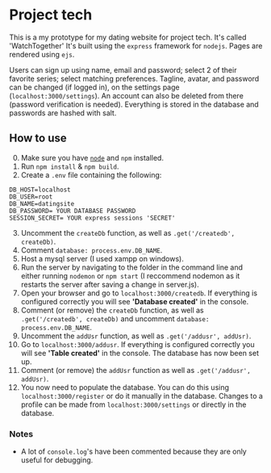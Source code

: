 # Project tech
This is a my prototype for my dating website for project tech. It's called 'WatchTogether'
It's built using the `express` framework for `nodejs`. Pages are rendered using `ejs`.

Users can sign up using name, email and password; select 2 of their favorite series; select matching preferences.
Tagline, avatar, and password can be changed (if logged in), on the settings page (`localhost:3000/settings`). An account can also be deleted from there (password verification is needed).
Everything is stored in the database and passwords are hashed with salt.

## How to use
0. Make sure you have [`node`](https://nodejs.org/en/) and `npm` installed.
1. Run `npm install` & `npm build`.
2. Create a `.env` file containing the following:
```
DB_HOST=localhost
DB_USER=root
DB_NAME=datingsite
DB_PASSWORD= YOUR DATABASE PASSWORD
SESSION_SECRET= YOUR express sessions 'SECRET'
```
3. Uncomment the `createDb` function, as well as `.get('/createdb', createDb)`.
4. Comment `database: process.env.DB_NAME`.
5. Host a mysql server (I used xampp on windows).
6. Run the server by navigating to the folder in the command line and either running `nodemon` or `npm start` (I reccommend nodemon as it restarts the server after saving a change in server.js).
7. Open your browser and go to `localhost:3000/createdb`. If everything is configured correctly you will see __'Database created'__ in the console.
8. Comment (or remove) the `createDb` function, as well as `.get('/createdb', createDb)` and uncomment `database: process.env.DB_NAME`.
9. Uncomment the `addUsr` function, as well as `.get('/addusr', addUsr)`.
10. Go to `localhost:3000/addusr`. If everything is configured correctly you will see __'Table created'__ in the console. The database has now been set up.
11. Comment (or remove) the `addUsr` function as well as `.get('/addusr', addUsr)`.
12. You now need to populate the database. You can do this using `localhost:3000/register` or do it manually in the database.
Changes to a profile can be made from `localhost:3000/settings` or directly in the database.

### Notes
* A lot of `console.log`'s have been commented because they are only useful for debugging.
